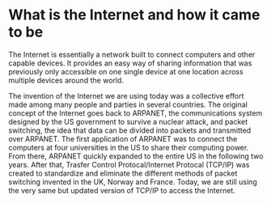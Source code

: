 # What is the Internet and how it came to be

The Internet is essentially a network built to connect computers and other capable devices. It provides an easy way of sharing information that was previously only accessible on one single device at one location across multiple devices around the world. 

The invention of the Internet we are using today was a collective effort made among many people and parties in several countries. The original concept of the Internet goes back to ARPANET, the communications system designed by the US government to survive a nuclear attack, and packet switching, the idea that data can be divided into packets and transmitted over ARPANET. The first application of ARPANET was to connect the computers at four universities in the US to share their computing power. From there, ARPANET quickly expanded to the entire US in the following two years. After that, Trasfer Control Protocal/Internet Protocal (TCP/IP) was created to standardize and eliminate the different methods of packet switching invented in the UK, Norway and France. Today, we are still using the very same but updated version of TCP/IP to access the Internet. 